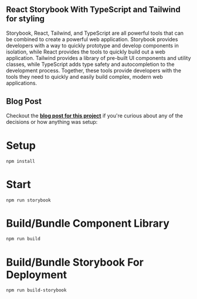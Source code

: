 ## React Storybook With TypeScript and Tailwind for styling

Storybook, React, Tailwind, and TypeScript are all powerful tools that can be combined to create a powerful web application. Storybook provides developers with a way to quickly prototype and develop components in isolation, while React provides the tools to quickly build out a web application. Tailwind provides a library of pre-built UI components and utility classes, while TypeScript adds type safety and autocompletion to the development process. Together, these tools provide developers with the tools they need to quickly and easily build complex, modern web applications.

## Blog Post

Checkout the [**blog post for this project**](https://medium.com/better-programming/build-a-custom-react-component-library-with-storybook-7-beta-and-vite-4-in-2023-c52db4d733c0) if you're curious about any of the decisions or how anything was setup:

# Setup

`npm install`

# Start

`npm run storybook`

# Build/Bundle Component Library

`npm run build`

# Build/Bundle Storybook For Deployment

`npm run build-storybook`
